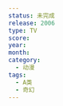 ```yaml
---
status: 未完成
release: 2006
type: TV
score:
year:
month:
category:
  - 动漫
tags:
  - A类
  - 奇幻
---
```

